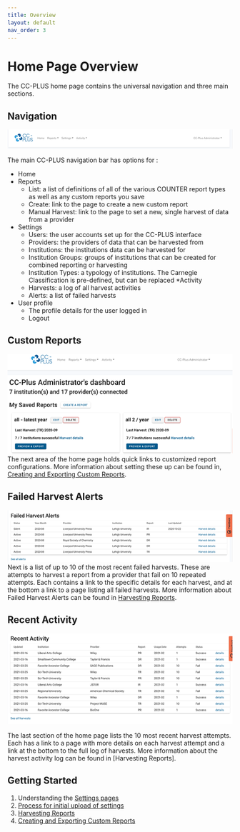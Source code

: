 ```yaml
---
title: Overview
layout: default
nav_order: 3
---
```

# Home Page Overview
The CC-PLUS home page contains the universal navigation and three main sections.

## Navigation
![navigation](images/navbar.png)

The main CC-PLUS navigation bar has options for :
* Home
* Reports
  * List: a list of definitions of all of the various COUNTER report types as well as any custom reports you save
  * Create: link to the page to create a new custom report
  * Manual Harvest: link to the page to set a new, single harvest of data from a provider
* Settings
  * Users: the user accounts set up for the CC-PLUS interface
  * Providers: the providers of data that can be harvested from
  * Institutions: the institutions data can be harvested for
  * Institution Groups: groups of institutions that can be created for combined reporting or harvesting
  * Institution Types: a typology of institutions. The Carnegie Classification is pre-defined, but can be replaced
*Activity
  * Harvests: a log of all harvest activities
  * Alerts: a list of failed harvests
* User profile
  * The profile details for the user logged in
  * Logout

## Custom Reports
![custom reports](images/savedReports.png)
The next area of the home page holds quick links to customized report configurations. More information about setting these up can be found in, [Creating and Exporting Custom Reports](reports.markdown).

## Failed Harvest Alerts
![failed harvests](images/home_failed.png)
Next is a list of up to 10 of the most recent failed harvests. These are attempts to harvest a report from a provider that fail on 10 repeated attempts. Each contains a link to the specific details for each harvest, and at the bottom a link to a page listing all failed harvests. More information about Failed Harvest Alerts can be found in [Harvesting Reports](harvesting.markdown).

## Recent Activity
![recent activity](images/recentActivity.png)

The last section of the home page lists the 10 most recent harvest attempts. Each has a link to a page with more details on each harvest attempt and a link at the bottom to the full log of harvests. More information about the harvest activity log can be found in [Harvesting Reports].

## Getting Started

1. Understanding the [Settings pages](settings.markdown)
2. [Process for initial upload of settings](ingest_settings.markdown)
3. [Harvesting Reports](harvesting.markdown)
4. [Creating and Exporting Custom Reports](reports.markdown)
